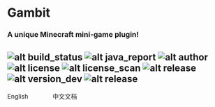 # Gambit
### A unique Minecraft mini-game plugin!
![alt build_status](https://api.travis-ci.com/LeviMarvin/Gambit.svg?branch=main) ![alt java_report](https://img.shields.io/static/v1?label=java%20report&message=C%2B&color=orange) ![alt author](https://img.shields.io/static/v1?label=author&message=LeviMarvin&color=blueviolet&logo=superuser) ![alt license](https://img.shields.io/static/v1?label=license&message=apache-2.0&color=blue) ![alt license_scan](https://app.fossa.com/api/projects/git%2Bgithub.com%2FLeviMarvin%2FGambit.svg?type=shield) ![alt release](https://img.shields.io/static/v1?label=release&message=null&color=blue) ![alt version_dev](https://img.shields.io/static/v1?label=version@dev&message=1.0&color=blue) ![alt release](https://img.shields.io/static/v1?label=java&message=JDK%201.8&color=yellow&logo=Java)
---
English　　　　中文文档

